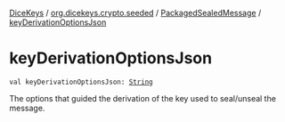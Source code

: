 [DiceKeys](../../index.md) / [org.dicekeys.crypto.seeded](../index.md) / [PackagedSealedMessage](index.md) / [keyDerivationOptionsJson](./key-derivation-options-json.md)

# keyDerivationOptionsJson

`val keyDerivationOptionsJson: `[`String`](https://kotlinlang.org/api/latest/jvm/stdlib/kotlin/-string/index.html)

The options that guided the derivation of the key used to seal/unseal the message.

